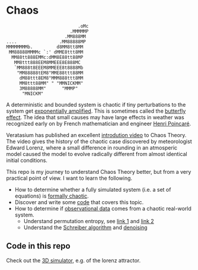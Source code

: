 # Chaos

```
                           .oMc
                        .MMMMMP
                      .MM888MM
....                .MM88888MP
MMMMMMMMb.         d8MM8tt8MM
 MM88888MMMMc `:' dMME8ttt8MM
  MM88tt888EMMc:dMM8E88tt88MP
   MM8ttt888EEM8MMEEE8E888MC
   `MM888t8EEEM8MMEEE8t8888Mb
    "MM88888tEM8"MME88ttt88MM
     dM88ttt8EM8"MMM888ttt8MM
     MM8ttt88MM" " "MMNICKMM"
     3M88888MM"      "MMMP"
      "MNICKM"
```

A deterministic and bounded system is chaotic if tiny perturbations to the system get [exponentially amplified](https://www.nature.com/articles/s42003-019-0715-9). This is sometimes called the [butterfly effect](https://en.wikipedia.org/wiki/Butterfly_effect). The idea that small causes may have large effects in weather was recognized early on by French mathematician and engineer [Henri Poincaré](https://en.wikipedia.org/wiki/Henri_Poincar%C3%A9).

Veratasium has published an excellent [introdution video](https://youtu.be/fDek6cYijxI) to Chaos Theory. The video gives the history of the chaotic case discovered by meteorologist Edward Lorenz, where a small difference in rounding in an atmosperic model caused the model to evolve radically different from almost identical initial conditions.

This repo is my journey to understand Chaos Theory better, but from a very practical point of view. I want to learn the following.

- How to determine whether a fully simulated system (i.e. a set of equations) is [formally chaotic](https://www.maths.usyd.edu.au/u/gottwald/preprints/chaos1.pdf).
- Discover and write some [code](https://alpha.iodide.io/notebooks/34/?viewMode=report) that covers this topic.
- How to determine if [observational data](https://www.nature.com/articles/s42003-019-0715-9) comes from a chaotic real-world system.
    - Understand permutation entropy, see [link 1](https://www.sciencedirect.com/science/article/abs/pii/S0888327011005140) and [link 2](https://www.aptech.com/blog/understanding-and-solving-the-structural-vector-autoregressive-identification-problem/)
    - Understand the [Schreiber algorithm](https://www.worldscientific.com/doi/abs/10.1142/S0218127491000403) and [denoising](https://arxiv.org/pdf/nlin/0002028.pdf)
## Code in this repo

Check out the [3D simulator](./3d-simulator.ipynb), e.g. of the lorenz attractor.
